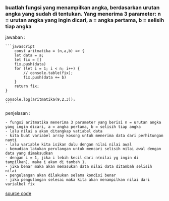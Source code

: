 
### buatlah fungsi yang menampilkan angka, berdasarkan urutan angka yang sudah di tentukan. Yang menerima 3 parameter: n = urutan angka yang ingin dicari, a = angka pertama, b = selisih tiap angka

jawaban :

    ```javascript
        const aritmatika = (n,a,b) => {
        let data = a;
        let fix = []
        fix.push(data)
        for (let i = 1; i < n; i++) {
            // console.table(fix);
            fix.push(data += b)
        }
        return fix;
    }

    console.log(aritmatika(9,2,3));
    ```

penjelasan :

    - fungsi aritmatika menerima 3 parameter yang berisi n = urutan angka yang ingin dicari, a = angka pertama, b = selisih tiap angka
    - lalu nilai a akan ditangkap vatiabel data
    - kita buat variabel array kosong untuk menerima data dari perhitungan nanti
    - lalu variable kita isikan dulu dengan nilai nilai awal
    - kemudian lakukan perulangan untuk mencari selisih nilai awal dengan data yang dimaksudkan
    - dengan i = 1, jika i lebih kecil dari n(nilai yg ingin di tampilkan), maka i akan di tambah 1.
    - jika benar maka akan memasukan data nilai data ditambah selisih nilai
    - pengulangan akan dilakukan selama kondisi benar
    - jika pengulangan selesai maka kita akan menampilkan nilai dari varialbel fix

[source code](https://playcode.io/736421/)
